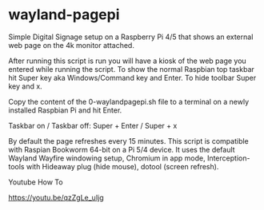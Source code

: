 # wayland-pagepi

Simple Digital Signage setup on a Raspberry Pi 4/5 that shows an external web page on the 4k monitor attached.

After running this script is run you will have a kiosk of the web page you entered while running the script. To show the normal Raspbian top taskbar hit Super key aka Windows/Command key and Enter. To hide toolbar Super key and x. 

Copy the content of the 0-waylandpagepi.sh file to a terminal on a newly installed Raspbian Pi and hit Enter. 

Taskbar on / Taskbar off:
Super + Enter / Super + x

By default the page refreshes every 15 minutes. This script is compatible with Raspian Bookworm 64-bit on a Pi 5/4 device. It uses the default Wayland Wayfire windowing setup, Chromium in app mode, Interception-tools with Hideaway plug (hide mouse), dotool (screen refresh).

Youtube How To

https://youtu.be/qzZgLe_uIjg

